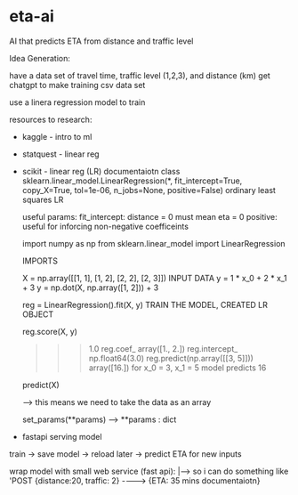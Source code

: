 # eta-ai
AI that predicts ETA from distance and traffic level

Idea Generation:

have a data set of travel time, traffic level (1,2,3), and distance (km)
get chatgpt to make training csv data set

use a linera regression model to train

resources to research:
- kaggle - intro to ml




- statquest - linear reg





- scikit - linear reg (LR) documentaiotn
    class sklearn.linear_model.LinearRegression(*, fit_intercept=True, copy_X=True, tol=1e-06, n_jobs=None, positive=False)
    ordinary least squares LR

    useful params:
        fit_intercept:
            distance = 0 must mean eta = 0
        positive:
            useful for inforcing non-negative coefficeints 


    import numpy as np
    from sklearn.linear_model import LinearRegression

    IMPORTS


    X = np.array([[1, 1], [1, 2], [2, 2], [2, 3]])
    INPUT DATA
    y = 1 * x_0 + 2 * x_1 + 3
    y = np.dot(X, np.array([1, 2])) + 3


    reg = LinearRegression().fit(X, y)
    TRAIN THE MODEL, CREATED LR OBJECT

    reg.score(X, y)
    >>> 1.0
    reg.coef_
    >>> array([1., 2.])
    reg.intercept_
    >>> np.float64(3.0)
    reg.predict(np.array([[3, 5]]))
    >>> array([16.])
    for x_0 = 3, x_1 = 5 model predicts 16


    predict(X)

    --> this means we need to take the data as an array
    

    set_params(**params)
    --> **params : dict



- fastapi serving model


train -> save model -> reload later -> predict ETA for new inputs

wrap model with small web service (fast api):
|--> so i can do something like 'POST {distance:20, traffic: 2} ----> {ETA: 35 mins documentaiotn}
